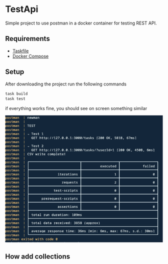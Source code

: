 # TestApi

Simple project to use postman in a docker container for testing REST API.

## Requirements

* [Taskfile](https://taskfile.dev/)
* [Docker Compose](https://docs.docker.com/compose/)

## Setup

After downloading the project run the following commands

```bash
task build
task test
```

if everything works fine, you should see on screen something similar

![img](./docs/test-ok.png)

## How add collections
